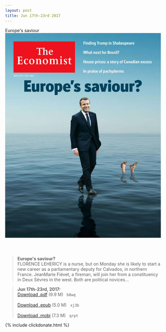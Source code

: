 ```yaml
---
layout: post
title: Jun 17th-23rd 2017
---
```


<div class="message">
	Europe's saviour
</div>

<header class="xmas">
<div class="cover upload">
<img src="/public/img/the-economist/img_2017.06.17.jpg" />
</div>
</header>
<!--more-->

> **Europe's saviour?** <br/>
FLORENCE LEHERICY is a nurse, but on Monday she is likely to start a new career as a parliamentary deputy for Calvados, in northern France. JeanMarie Fiévet, a fireman, will join her from a constituency in Deux Sèvres in the west. Both are political novices...

> **Jun 17th-23rd, 2017:**<br/>
[Download .pdf](https://pan.baidu.com/s/1nvdWq9r) (9.9 M)&ensp;
`b8wq` <br/><br/>
[Download .epub](https://pan.baidu.com/s/1nvkHRYD) (5.0 M) &nbsp;
`xj3b` <br/><br/>
[Download .mobi](https://pan.baidu.com/s/1kUAUg3X) (7.3 M) &nbsp;
`qrpt`

{% include clickdonate.html %}
